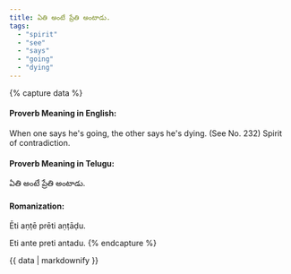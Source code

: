 ```yaml
---
title: ఏతి అంటే ప్రేతి అంటాడు.
tags:
  - "spirit"
  - "see"
  - "says"
  - "going"
  - "dying"
---
```


{% capture data %}
#### Proverb Meaning in English:
When one says he's going, the other says he's dying.
(See No. 232)
Spirit of contradiction.

#### Proverb Meaning in Telugu:
ఏతి అంటే ప్రేతి అంటాడు.

#### Romanization:
Ēti aṇṭē prēti aṇṭāḍu.

Eti ante preti antadu.
{% endcapture %}

{{ data | markdownify }}


